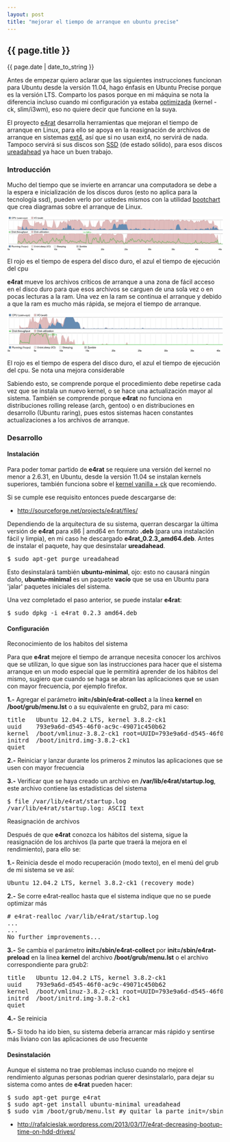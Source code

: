 ```yaml
---
layout: post
title: "mejorar el tiempo de arranque en ubuntu precise"
---
```


## {{ page.title }}
<p class="date">{{ page.date | date_to_string }}</p>

<p>Antes de empezar quiero aclarar que las siguientes instrucciones funcionan para Ubuntu desde la versión 11.04, hago énfasis en Ubuntu Precise porque es la versión LTS. Comparto los pasos porque en mi máquina se nota la diferencia incluso cuando mi configuración ya estaba <a href="http://chilicuil.github.com/all/os/2012/05/03/actualizacion-ubuntu-1204.html" target="_blank">optimizada</a> (kernel -ck, slim/i3wm), eso no quiere decir que funcione en la suya.</p>

<p>El proyecto <a href="http://e4rat.sourceforge.net/" target="_blank">e4rat</a> desarrolla herramientas que mejoran el tiempo de arranque en Linux, para ello se apoya en la reasignación de archivos de arranque en sistemas <a href="http://es.wikipedia.org/wiki/Ext4" target="_blank">ext4</a>, así que si no usan ext4, no servirá de nada. Tampoco servirá si sus discos son <a href="http://es.wikipedia.org/wiki/Unidad_de_estado_s%C3%B3lido" target="_blank">SSD</a> (de estado sólido), para esos discos <a href="https://launchpad.net/ureadahead" target="_blank">ureadahead</a> ya hace un buen trabajo.</p>

<h3>Introducción</h3>

<p>Mucho del tiempo que se invierte en arrancar una computadora se debe a la espera e inicialización de los discos duros (esto no aplica para la tecnología ssd), pueden verlo por ustedes mismos con la utilidad <a href="http://www.bootchart.org/" target="_blank">bootchart</a> que crea diagramas sobre el arranque de Linux.</p>

<p align="center" id="img"><a href="/assets/img/66.png"><img src="/assets/img/66.png" style="width: 606px;"></a></p>

<p>El rojo es el tiempo de espera del disco duro, el azul el tiempo de ejecución del cpu</p>

<p><strong>e4rat</strong> mueve los archivos críticos de arranque a una zona de fácil acceso en el disco duro para que esos archivos se carguen de una sola vez o en pocas lecturas a la ram. Una vez en la ram se continua el arranque y debido a que la ram es mucho más rápida, se mejora el tiempo de arranque.</p>

<p align="center" id="img"><a href="/assets/img/67.png"><img src="/assets/img/67.png" style="width: 606px;"></a></p>

<p>El rojo es el tiempo de espera del disco duro, el azul el tiempo de ejecución del cpu. Se nota una mejora considerable</p>

<p>Sabiendo esto, se comprende porque el procedimiento debe repetirse cada vez que se instala un nuevo kernel, o se hace una actualización mayor al sistema. También se comprende porque <strong>e4rat</strong> no funciona en distribuciones rolling release (arch, gentoo) o en distribuciones en desarrollo (Ubuntu raring), pues estos sistemas hacen constantes actualizaciones a los archivos de arranque.</p>

<h3>Desarrollo</h3>

<h4>Instalación</h4>

<p>Para poder tomar partido de <strong>e4rat</strong> se requiere una versión del kernel no menor a 2.6.31, en Ubuntu, desde la versión 11.04 se instalan kernels superiores, también funciona sobre el <a href="http://chilicuil.github.com/all/os/2012/07/03/kernel-ck-en-ubuntu-1204.html" target="_blank">kernel vanilla + ck</a> que recomiendo.</p>

<p>Si se cumple ese requisito entonces puede descargarse de:</p>

<ul>
        <li><a href="http://sourceforge.net/projects/e4rat/files/" target="_blank">http://sourceforge.net/projects/e4rat/files/</a></li>
</ul>

<p>Dependiendo de la arquitectura de su sistema, querran descargar la última versión de <strong>e4rat</strong> para x86 | amd64 en formato <strong>.deb</strong> (para una instalación fácil y limpia), en mi caso he descargado <strong>e4rat_0.2.3_amd64.deb</strong>. Antes de instalar el paquete, hay que desinstalar <strong>ureadahead</strong>.</p>

<pre class="sh_sh">
$ sudo apt-get purge ureadahead
</pre>

<p>Esto desinstalará también <strong>ubuntu-minimal</strong>, ojo: esto no causará ningún daño, <strong>ubuntu-minimal</strong> es un paquete <strong>vacío</strong> que se usa en Ubuntu para 'jalar' paquetes iniciales del sistema.</p>

<p>Una vez completado el paso anterior, se puede instalar <strong>e4rat</strong>:</p>

<pre class="sh_sh">
$ sudo dpkg -i e4rat_0.2.3_amd64.deb
</pre>

<h4>Configuración</h4>

<p>Reconocimiento de los habitos del sistema</p>

<p>Para que <strong>e4rat</strong> mejore el tiempo de arranque necesita conocer los archivos que se utilizan, lo que sigue son las instrucciones para hacer que el sistema arranque en un modo especial que le permitirá aprender de los hábitos del mismo, sugiero que cuando se haga se abran las aplicaciones que se usan con mayor frecuencia, por ejemplo firefox.</p>

<p> <strong>1.-</strong> Agregar el parámetro <strong>init=/sbin/e4rat-collect</strong> a la línea <strong>kernel</strong> en <strong>/boot/grub/menu.lst</strong> o a su equivalente en grub2, para mi caso:</p>

<pre class="config">
title   Ubuntu 12.04.2 LTS, kernel 3.8.2-ck1
uuid    793e9a6d-d545-46f0-ac9c-49071c450b62
kernel  /boot/vmlinuz-3.8.2-ck1 root=UUID=793e9a6d-d545-46f0-ac9c-49071c450b62 ro  init=/sbin/e4rat-collect
initrd  /boot/initrd.img-3.8.2-ck1
quiet
</pre>

<p><strong>2.-</strong> Reiniciar y lanzar durante los primeros 2 minutos las aplicaciones que se usen con mayor frecuencia</p>

<p><strong>3.-</strong> Verificar que se haya creado un archivo en <strong>/var/lib/e4rat/startup.log</strong>, este archivo contiene las estadísticas del sistema</p>

<pre class="sh_sh">
$ file /var/lib/e4rat/startup.log
/var/lib/e4rat/startup.log: ASCII text
</pre>

<p>Reasignación de archivos</p>

<p>Después de que <strong>e4rat</strong> conozca los hábitos del sistema, sigue la reasignación de los archivos (la parte que traerá la mejora en el rendimiento), para ello se:</p>

<p> <strong>1.-</strong> Reinicia desde el modo recuperación (modo texto), en el menú del grub de mi sistema se ve así:</p>

<pre class="config">
Ubuntu 12.04.2 LTS, kernel 3.8.2-ck1 (recovery mode)
</pre>

<p> <strong>2.-</strong> Se corre e4rat-realloc hasta que el sistema indique que no se puede optimizar más</p>

<pre class="sh_sh">
# e4rat-realloc /var/lib/e4rat/startup.log
...
...
No further improvements...
</pre>

<p> <strong>3.-</strong> Se cambia el parámetro <strong>init=/sbin/e4rat-collect</strong> por <strong>init=/sbin/e4rat-preload</strong> en la línea <strong>kernel</strong> del archivo <strong>/boot/grub/menu.lst</strong> o el archivo correspondiente para grub2:</p>

<pre class="config">
title   Ubuntu 12.04.2 LTS, kernel 3.8.2-ck1
uuid    793e9a6d-d545-46f0-ac9c-49071c450b62
kernel  /boot/vmlinuz-3.8.2-ck1 root=UUID=793e9a6d-d545-46f0-ac9c-49071c450b62 ro  init=/sbin/e4rat-preload
initrd  /boot/initrd.img-3.8.2-ck1
quiet
</pre>

<p> <strong>4.-</strong> Se reinicia</p>

<p> <strong>5.-</strong> Si todo ha ido bien, su sistema deberia arrancar más rápido y sentirse más liviano con las aplicaciones de uso frecuente</p>

<h4>Desinstalación</h4>

<p>Aunque el sistema no trae problemas incluso cuando no mejore el rendimiento algunas personas podrian querer desinstalarlo, para dejar su sistema como antes de <strong>e4rat</strong> pueden hacer:</p>

<pre class="sh_sh">
$ sudo apt-get purge e4rat
$ sudo apt-get install ubuntu-minimal ureadahead
$ sudo vim /boot/grub/menu.lst #y quitar la parte init=/sbin/e4rat-preload
</pre>

<ul>
	<li><a href="http://rafalcieslak.wordpress.com/2013/03/17/e4rat-decreasing-bootup-time-on-hdd-drives/" target="_blank">http://rafalcieslak.wordpress.com/2013/03/17/e4rat-decreasing-bootup-time-on-hdd-drives/</a></li>
</ul>
